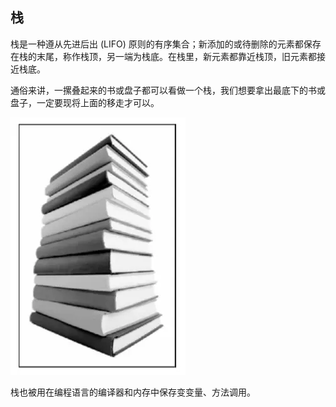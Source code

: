 ## 栈

栈是一种遵从先进后出 (LIFO) 原则的有序集合；新添加的或待删除的元素都保存在栈的末尾，称作栈顶，另一端为栈底。在栈里，新元素都靠近栈顶，旧元素都接近栈底。

通俗来讲，一摞叠起来的书或盘子都可以看做一个栈，我们想要拿出最底下的书或盘子，一定要现将上面的移走才可以。

![](../img/Stack.png)

栈也被用在编程语言的编译器和内存中保存变变量、方法调用。
